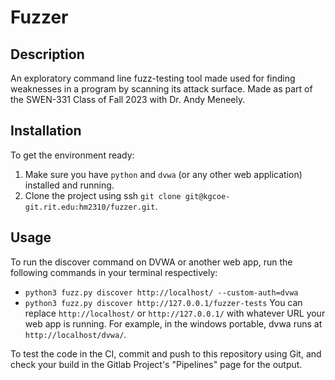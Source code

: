 # Fuzzer

## Description
An exploratory command line fuzz-testing tool made  used for finding weaknesses in a program by scanning its attack surface. Made as part of the SWEN-331 Class of Fall 2023 with Dr. Andy Meneely. 

## Installation
To get the environment ready:
1. Make sure you have ```python``` and ```dvwa``` (or any other web application) installed and running.
2. Clone the project using ssh ```git clone git@kgcoe-git.rit.edu:hm2310/fuzzer.git```.

## Usage
To run the discover command on DVWA or another web app, run the following commands in your terminal respectively:
- ```python3 fuzz.py discover http://localhost/ --custom-auth=dvwa```
- ```python3 fuzz.py discover http://127.0.0.1/fuzzer-tests```
You can replace ```http://localhost/``` or ```http://127.0.0.1/``` with whatever URL your web app is running. For example, in the windows portable, dvwa runs at ```http://localhost/dvwa/```.
<p>To test the code in the CI, commit and push to this repository using Git, and check your build in the Gitlab Project's "Pipelines" page for the output.</p>
